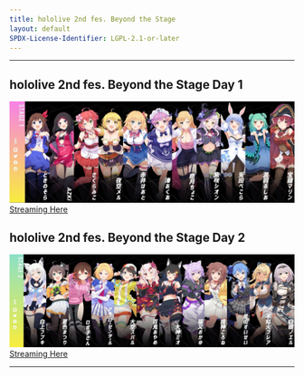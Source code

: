 ```yaml
---
title: hololive 2nd fes. Beyond the Stage
layout: default
SPDX-License-Identifier: LGPL-2.1-or-later
---
```


---

## hololive 2nd fes. Beyond the Stage Day 1

<div class="container">
  <img src="/assets/images/fes2nd1.jpg" alt="fes2nd1"/>
</div>
<a href="../fes2nd1/" class="button" role="button">
  Streaming Here
</a>

## hololive 2nd fes. Beyond the Stage Day 2

<div class="container">
  <img src="/assets/images/fes2nd2.jpg" alt="fes2nd2"/>
</div>
<a href="../fes2nd2/" class="button" role="button">
  Streaming Here
</a>

---